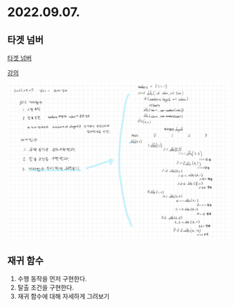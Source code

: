 # 2022.09.07.

## 타겟 넘버

[타겟 넘버](https://school.programmers.co.kr/learn/courses/30/lessons/43165?language=java)

[강의](https://www.youtube.com/watch?v=S2JDw9oNNDk)

![강의노트](TIL-17.jpg)

## 재귀 함수

1. 수행 동작을 먼저 구현한다.
2. 탈출 조건을 구현한다.
3. 재귀 함수에 대해 자세하게 그려보기

